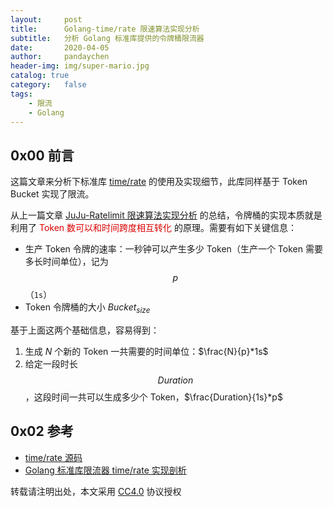 ```yaml
---
layout:     post
title:      Golang-time/rate 限速算法实现分析
subtitle:   分析 Golang 标准库提供的令牌桶限流器
date:       2020-04-05
author:     pandaychen
header-img: img/super-mario.jpg
catalog: true
category:   false
tags:
    - 限流
    - Golang
---
```


##  0x00    前言
这篇文章来分析下标准库 [time/rate](https://github.com/golang/time/blob/master/rate/rate.go) 的使用及实现细节，此库同样基于 Token Bucket 实现了限流。

从上一篇文章 [JuJu-Ratelimit 限速算法实现分析](https://pandaychen.github.io/2020/04/02/JUJU-RATELIMIT-ANALYSIS/) 的总结，令牌桶的实现本质就是利用了 <font color="#dd0000">Token 数可以和时间跨度相互转化</font> 的原理。需要有如下关键信息：

-	生产 Token 令牌的速率：一秒钟可以产生多少 Token（生产一个 Token 需要多长时间单位），记为 $$p$$（`1s`）
-	Token 令牌桶的大小 $Bucket_{size}$

基于上面这两个基础信息，容易得到：
1. 生成 $N$ 个新的 Token 一共需要的时间单位：$\frac{N}{p}*1s$
2. 给定一段时长 $$Duration$$，这段时间一共可以生成多少个 Token，$\frac{Duration}{1s}*p$


##  0x02  参考
-	[time/rate 源码](https://github.com/golang/time/blob/master/rate/rate.go)
-	[Golang 标准库限流器 time/rate 实现剖析](https://www.cyhone.com/articles/analisys-of-golang-rate/)

转载请注明出处，本文采用 [CC4.0](http://creativecommons.org/licenses/by-nc-nd/4.0/) 协议授权